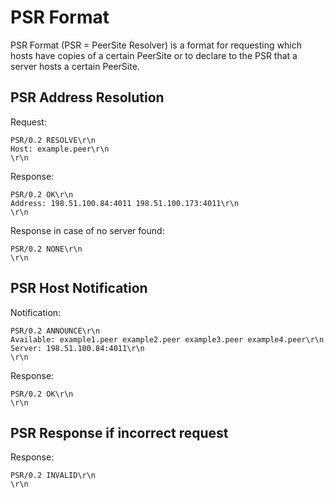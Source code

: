 PSR Format
==========

PSR Format (PSR = PeerSite Resolver) is a format for requesting which hosts have copies of a certain PeerSite or to
declare to the PSR that a server hosts a certain PeerSite.

PSR Address Resolution
----------------------

Request:
```
PSR/0.2 RESOLVE\r\n
Host: example.peer\r\n
\r\n
```

Response:
```
PSR/0.2 OK\r\n
Address: 198.51.100.84:4011 198.51.100.173:4011\r\n
\r\n
```

Response in case of no server found:
```
PSR/0.2 NONE\r\n
\r\n
```

PSR Host Notification
---------------------

Notification:
```
PSR/0.2 ANNOUNCE\r\n
Available: example1.peer example2.peer example3.peer example4.peer\r\n
Server: 198.51.100.84:4011\r\n
\r\n
```

Response:
```
PSR/0.2 OK\r\n
\r\n
```

PSR Response if incorrect request
---------------------------------

Response:
```
PSR/0.2 INVALID\r\n
\r\n
```
